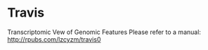 # Travis
Transcriptomic Vew of Genomic Features
Please refer to a manual: http://rpubs.com/lzcyzm/travis0
